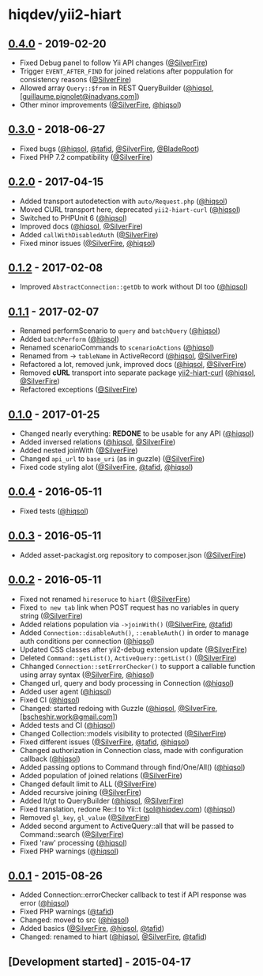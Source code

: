 # hiqdev/yii2-hiart

## [0.4.0] - 2019-02-20

- Fixed Debug panel to follow Yii API changes ([@SilverFire])
- Trigger `EVENT_AFTER_FIND` for joined relations after poppulation for consistency reasons ([@SilverFire])
- Allowed array `Query::$from` in REST QueryBuilder ([@hiqsol], [guillaume.pignolet@inadvans.com])
- Other minor improvements ([@SilverFire], [@hiqsol])

## [0.3.0] - 2018-06-27

- Fixed bugs ([@hiqsol], [@tafid], [@SilverFire], [@BladeRoot])
- Fixed PHP 7.2 compatibility ([@SilverFire])

## [0.2.0] - 2017-04-15

- Added transport autodetection with `auto/Request.php` ([@hiqsol])
- Moved CURL transport here, deprecated `yii2-hiart-curl` ([@hiqsol])
- Switched to PHPUnit 6 ([@hiqsol])
- Improved docs ([@hiqsol], [@SilverFire])
- Added `callWithDisabledAuth` ([@SilverFire])
- Fixed minor issues ([@SilverFire], [@hiqsol])

## [0.1.2] - 2017-02-08

- Improved `AbstractConnection::getDb` to work without DI too ([@hiqsol])

## [0.1.1] - 2017-02-07

- Renamed performScenario to `query` and `batchQuery` ([@hiqsol])
- Added `batchPerform` ([@hiqsol])
- Renamed scenarioCommands to `scenarioActions` ([@hiqsol])
- Renamed from -> `tableName` in ActiveRecord ([@hiqsol], [@SilverFire])
- Refactored a lot, removed junk, improved docs ([@hiqsol], [@SilverFire])
- Removed **cURL** transport into separate package [yii2-hiart-curl] ([@hiqsol], [@SilverFire])
- Refactored exceptions ([@SilverFire])

## [0.1.0] - 2017-01-25

- Changed nearly everything: **REDONE** to be usable for any API ([@hiqsol])
- Added inversed relations ([@hiqsol], [@SilverFire])
- Added nested joinWith ([@SilverFire])
- Changed `api_url` to `base_uri` (as in guzzle) ([@SilverFire])
- Fixed code styling alot ([@SilverFire], [@tafid], [@hiqsol])

## [0.0.4] - 2016-05-11

- Fixed tests ([@hiqsol])

## [0.0.3] - 2016-05-11

- Added asset-packagist.org repository to composer.json ([@SilverFire])

## [0.0.2] - 2016-05-11

- Fixed not renamed `hiresoruce` to `hiart` ([@SilverFire])
- Fixed `to new tab` link when POST request has no variables in query string ([@SilverFire])
- Added relations population via `->joinWith()` ([@SilverFire], [@tafid])
- Added `Connection::disableAuth()`, `::enableAuth()` in order to manage auth conditions per connection ([@hiqsol])
- Updated CSS classes after yii2-debug extension update ([@SilverFire])
- Deleted `Command::getList()`, `ActiveQuery::getList()` ([@SilverFire])
- Chhanged `Connection::setErrorChecker()` to support a callable function using array syntax ([@SilverFire], [@hiqsol])
- Changed url, query and body processing in Connection ([@hiqsol])
- Added user agent ([@hiqsol])
- Fixed CI ([@hiqsol])
- Changed: started redoing with Guzzle ([@hiqsol], [@SilverFire], [bscheshir.work@gmail.com])
- Added tests and CI ([@hiqsol])
- Changed Collection::models visibility to protected ([@SilverFire])
- Fixed different issues ([@SilverFire], [@tafid], [@hiqsol])
- Changed authorization in Connection class, made with configuration callback ([@hiqsol])
- Added passing options to Command through find/One/All() ([@hiqsol])
- Added population of joined relations ([@SilverFire])
- Changed default limit to ALL ([@SilverFire])
- Added recursive joining ([@SilverFire])
- Added lt/gt to QueryBuilder ([@hiqsol], [@SilverFire])
- Fixed translation, redone Re::l to Yii::t (sol@hiqdev.com) ([@hiqsol])
- Removed `gl_key`, `gl_value` ([@SilverFire])
- Added second argument to ActiveQuery::all that will be passed to Command::search ([@SilverFire])
- Fixed 'raw' processing ([@hiqsol])
- Fixed PHP warnings ([@hiqsol])

## [0.0.1] - 2015-08-26

- Added Connection::errorChecker callback to test if API response was error ([@hiqsol])
- Fixed PHP warnings ([@tafid])
- Changed: moved to src ([@hiqsol])
- Added basics ([@SilverFire], [@hiqsol], [@tafid])
- Changed: renamed to hiart ([@hiqsol], [@SilverFire], [@tafid])

## [Development started] - 2015-04-17

[yii2-hiart-curl]: https://github.com/hiqdev/yii2-hiart-curl
[@hiqsol]: https://github.com/hiqsol
[sol@hiqdev.com]: https://github.com/hiqsol
[@SilverFire]: https://github.com/SilverFire
[d.naumenko.a@gmail.com]: https://github.com/SilverFire
[@tafid]: https://github.com/tafid
[andreyklochok@gmail.com]: https://github.com/tafid
[@BladeRoot]: https://github.com/BladeRoot
[bladeroot@gmail.com]: https://github.com/BladeRoot
[Under development]: https://github.com/hiqdev/yii2-hiart/compare/0.3.0...HEAD
[0.0.4]: https://github.com/hiqdev/yii2-hiart/compare/0.0.3...0.0.4
[0.0.3]: https://github.com/hiqdev/yii2-hiart/compare/0.0.2...0.0.3
[0.0.2]: https://github.com/hiqdev/yii2-hiart/compare/0.0.1...0.0.2
[0.0.1]: https://github.com/hiqdev/yii2-hiart/releases/tag/0.0.1
[0.1.0]: https://github.com/hiqdev/yii2-hiart/compare/0.0.4...0.1.0
[0.1.1]: https://github.com/hiqdev/yii2-hiart/compare/0.1.0...0.1.1
[0.1.2]: https://github.com/hiqdev/yii2-hiart/compare/0.1.1...0.1.2
[0.2.0]: https://github.com/hiqdev/yii2-hiart/compare/0.1.2...0.2.0
[0.3.0]: https://github.com/hiqdev/yii2-hiart/compare/0.2.0...0.3.0
[0.4.0]: https://github.com/hiqdev/yii2-hiart/compare/0.3.0...0.4.0
